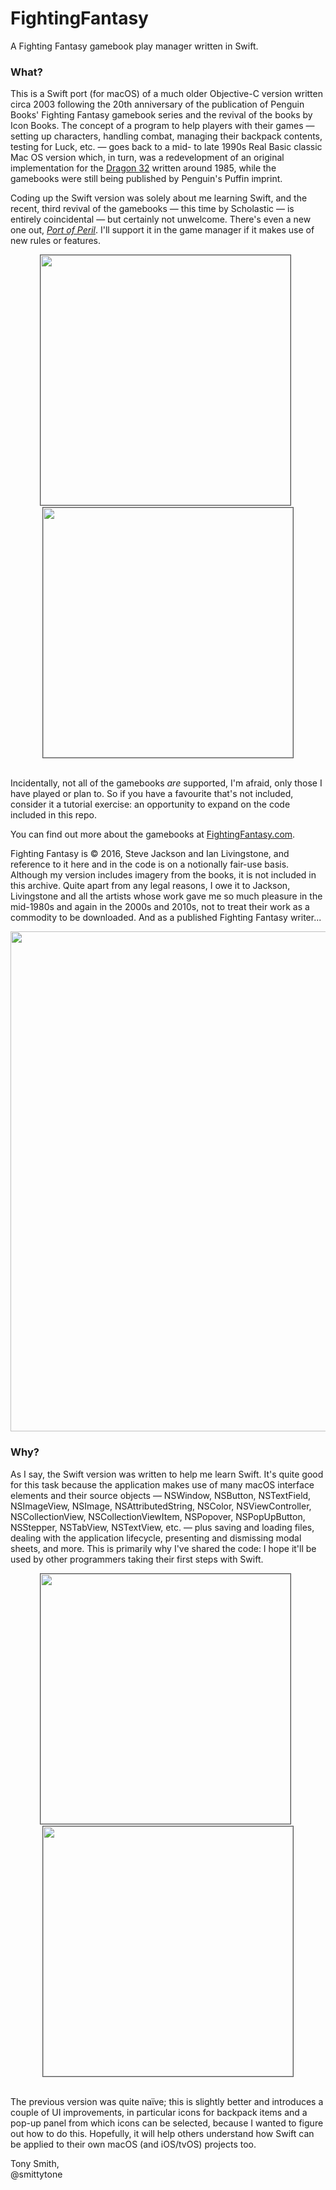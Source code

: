 # FightingFantasy

A Fighting Fantasy gamebook play manager written in Swift.

### What? ###

This is a Swift port (for macOS) of a much older Objective-C version written circa 2003 following the 20th anniversary of the publication of Penguin Books' Fighting Fantasy gamebook series and the revival of the books by Icon Books. The concept of a program to help players with their games &mdash; setting up characters, handling combat, managing their backpack contents, testing for Luck, etc. &mdash; goes back to a mid- to late 1990s Real Basic classic Mac OS version which, in turn, was a redevelopment of an original implementation for the [Dragon 32](https://smittytone.wordpress.com/2013/04/21/rip-dragon-32-1982-2013-my-first-8-bit-colour-microcomputer/) written around 1985, while the gamebooks were still being published by Penguin's Puffin imprint.

Coding up the Swift version was solely about me learning Swift, and the recent, third revival of the gamebooks &mdash; this time by Scholastic &mdash; is entirely coincidental &mdash; but certainly not unwelcome. There's even a new one out, [*Port of Peril*](https://www.amazon.co.uk/Fighting-Fantasy-Peril-Ian-Livingstone/dp/1407181297/). I'll support it in the game manager if it makes use of new rules or features.

<p align="center"><img src="https://smittytone.github.io/images/gfx/stats.png" width="400" style="border: 1px solid #555555">&nbsp;&nbsp;<img src="https://smittytone.github.io/images/gfx/combat.png" width="400" style="border: 1px solid #555555"><br />&nbsp;</p>

Incidentally, not all of the gamebooks *are* supported, I'm afraid, only those I have played or plan to. So if you have a favourite that's not included, consider it a tutorial exercise: an opportunity to expand on the code included in this repo.

You can find out more about the gamebooks at [FightingFantasy.com](http://www.fightingfantasy.com/).

Fighting Fantasy is &copy; 2016, Steve Jackson and Ian Livingstone, and reference to it here and in the code is on a notionally fair-use basis. Although my version includes imagery from the books, it is not included in this archive. Quite apart from any legal reasons, I owe it to Jackson, Livingstone and all the artists whose work gave me so much pleasure in the mid-1980s and again in the 2000s and 2010s, not to treat their work as a commodity to be downloaded. And as a published Fighting Fantasy writer...

<p align="center"><img src="https://smittytone.github.io/images/warlock.jpg" width="800"></p>

### Why? ###

As I say, the Swift version was written to help me learn Swift. It's quite good for this task because the application makes use of many macOS interface elements and their source objects &mdash; NSWindow, NSButton, NSTextField, NSImageView, NSImage, NSAttributedString, NSColor, NSViewController, NSCollectionView, NSCollectionViewItem, NSPopover, NSPopUpButton, NSStepper, NSTabView, NSTextView, etc. &mdash; plus saving and loading files, dealing with the application lifecycle, presenting and dismissing modal sheets, and more. This is primarily why I've shared the code: I hope it'll be used by other programmers taking their first steps with Swift.

<p align="center"><img src="https://smittytone.github.io/images/gfx/tests.png" width="400" style="border: 1px solid #555555">&nbsp;&nbsp;<img src="https://smittytone.github.io/images/gfx/pack.png" width="400" style="border: 1px solid #555555"><br />&nbsp;</p>

The previous version was quite naïve; this is slightly better and introduces a couple of UI improvements, in particular icons for backpack items and a pop-up panel from which icons can be selected, because I wanted to figure out how to do this. Hopefully, it will help others understand how Swift can be applied to their own macOS (and iOS/tvOS) projects too.

Tony Smith,<br />@smittytone
